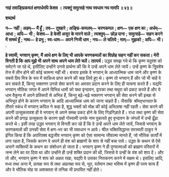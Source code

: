 **नाहं तवाङ्घ्रिकमलं क्षणार्धमपि केशव ।** **त्यक्तुं समुत्सहे नाथ स्वधाम नय मामपि ॥ ४३॥** 

**शब्दार्थ** 

**न—** **नहीं** **; अहम्—** **मैं हूँ** **; तव—** **तुश्हारे** **; अङ्घ्रि-कमलम्—** **चरणकमल** **; क्षण—** **एक क्षण का** **; अर्धम्—** **आधा** **; अपि—** **भी** **;** **केशव—** **हे केशी असुर के मारने वाले** **; त्यक्तुम्—** **छोड़ पाना** **; समुत्सहे—** **सहन करने में समर्थ हूँ** **; नाथ—** **हे प्रभु** **; स्व-धाम—** **अपने निजी धाम** **; नय—** **ले चलिये** **; माम्—** **मुझको** **; अपि—** **भी।** **.** 

**हे स्वामी, भगवान् कृष्ण, मैं आधे क्षण के लिए भी आपके चरणकमलों का विछोह सहन** **नहीं कर सकता। मेरी विनती है कि आप मुझे भी अपने साथ अपने धाम लेते चलें।** **तात्पर्य :** उद्धव समझ गये थे कि कृष्ण यदुवंश को समेटने जा रहे थे, इसीलिए उन्होंने उनसे प्रार्थना की कि वे उन्हें अपने धाम लेते जायें। उन्हें कृष्ण के निॢवशेष तेज में लीन होने की कोई कामना नहीं थी। बजाय इसके वे भगवान् के आध्यात्मिक धाम जाने और कृष्ण के सबसे प्रिय मित्र के रूप में सान्निध्य प्राप्त करने की चाह लिये हुए थे। कृष्ण तो भगवान् हैं और जो भी चाहें वे कर सकते हैं, किन्तु भक्तगण उनसे सेवा करने का अवसर प्रदान करने के लिए ही याचना करते हैं। यद्यपि भगवान् भौतिक जगत में अपने विभिन्न धामों को यथा वृन्दावन, द्वारका तथा मथुरा को प्रकट करते हैं और ये धाम वैकुण्ठ में अपने प्रतिरूपों से अभिन्न हैं, किन्तु बढ़े-चढ़े भक्तगण भगवान् की सेवा करने की इच्छा से अभिभूत होने के कारण भगवान् के आदि आध्यात्मिक धाम को जाना चाहते हैं। जैसाकि *श्रीमद्भागवत* के तीसरे स्कंध में भगवान् कपिल ने कहा है, शुद्ध भक्तों को मोक्ष की कोई अभिलाषा नहीं रहती। सेवा करने की अपनी उत्सुकतावश ही वे भगवान् से अपने समक्ष प्रकट होने के लिए गिड़गिड़ाते हैं। राधा तथा कृष्ण की सेवा करने की प्रगाढ़ उत्सुकता के कारण छहों गोस्वामी उनके नाम पुकारते हुए वृन्दावन के जंगलों में उन्हें ढूँढ़ा करते थे। इसी तरह उद्धव भगवान् से विनती कर रहे हैं कि वे उन्हें अपने धाम लेते जायें, जिससे भगवान् के चरणकमलों की उनकी सेवा में क्षण-भर का भी व्यवधान न आये। श्रील भक्तिसिद्धान्त सरस्वती ठाकुर ने इंगित किया है कि अपरिपक्व बद्धजीव भगवान् कृष्ण को ऐसा सामान्य जीवात्मा मानते हैं, जो भौतिक कार्यों में लगा रहता है, जिसके कारण वे अपने ही वंश को ब्राह्मणों के शाप से नहीं बचा पाये। उद्धव के कथन से ऐसे अभागे व्यक्तियों के कथन का संशोधन हो जाता है। भगवान् कृष्ण ने ही पुण्यात्माओं को ब्राह्मण परिवारों में जन्म लेने का वर दिया था और उन्होंने ही उन्हें शक्ति प्रदान की थी, जिससे वे उन्हीं के वंश को शाप दें। और तो और, भगवान् कृष्ण ने शाप को अक्षत रखा, यद्यपि वे उसका निराकरण करने में सक्षम थे। इसलिए आदि, मध्य तथा अन्त में, प्रत्यक्ष रूप से तथा अप्रत्यक्ष रूप से, भूत, वर्तमान तथा भविष्य में कृष्ण ही परम सत्य हैं और वे भौतिक मोह या अशक्तता से तनिक भी प्रभावित नहीं होते।  